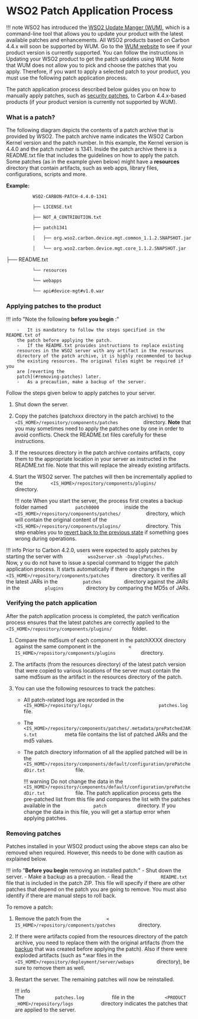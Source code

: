 # WSO2 Patch Application Process

!!! note
    WSO2 has introduced the [WSO2 Update Manger (WUM)](https://wso2.com/updates/wum), which is a command-line tool that
    allows you to update your product with the latest available patches and
    enhancements. All WSO2 products based on Carbon 4.4.x will soon be
    supported by WUM. Go to the [WUM website](https://wso2.com/updates/wum)
    to see if your product version is currently supported. You can follow
    the instructions in Updating your WSO2 product to get the patch updates
    using WUM. Note that WUM does not allow you to pick and choose the
    patches that you apply. Therefore, if you want to apply a selected patch
    to your product, you must use the following patch application process.
    
The patch application process described below guides you on how to
manually apply patches, such as [security
patches](http://wso2.com/security-patch-releases/), to Carbon
4.4.x-based products (if your product version is currently not supported
by WUM).

### What is a patch?

The following diagram depicts the contents of a patch archive that is
provided by WSO2. The patch archive name indicates the WSO2 Carbon
Kernel version and the patch number. In this example, the Kernel version
is 4.4.0 and the patch number is 1341. Inside the patch archive there is
a README.txt file that includes the guidelines on how to apply the
patch. Some patches (as in the example given below) might have a
**resources** directory that contain artifacts, such as web apps,
library files, configurations, scripts and more.

**Example:**

`           WSO2-CARBON-PATCH-4.4.0-1341          `

`           ├── LICENSE.txt          `

`           ├── NOT_A_CONTRIBUTION.txt          `

`           ├── patch1341          `

`           │   ├── org.wso2.carbon.device.mgt.common_1.1.2.SNAPSHOT.jar          `

`           │   └── org.wso2.carbon.device.mgt.core_1.1.2.SNAPSHOT.jar          `

├── README.txt

`           └── resources          `

`           └── webapps          `

`           └── api#device-mgt#v1.0.war          `

### Applying patches to the product

!!! info "Note the following **before you begin** :"

        -   It is mandatory to follow the steps specified in the README.txt of
        the patch before applying the patch.
        -   If the README.txt provides instructions to replace existing
        resources in the WSO2 server with any artifact in the resources
        directory of the patch archive, it is highly recommended to backup
        the existing resources. The original files might be required if you
        are [reverting the
        patch](#removing-patches) later.  
        -   As a precaution, make a backup of the server.

Follow the steps given below to apply patches to your server.

1.  Shut down the server.
2.  Copy the patches (patchxxx directory in the patch archive) to the
    `           <IS_HOME>/repository/components/patches          `
    directory. **Note** that you may sometimes need to apply the patches
    one by one in order to avoid conflicts. Check the README.txt files
    carefully for these instructions.  

3.  If the resources directory in the patch archive contains artifacts,
    copy them to the appropriate location in your server as instructed
    in the README.txt file. Note that this will replace the already
    existing artifacts.
4.  Start the WSO2 server. The patches will then be incrementally
    applied to the
    `           <IS_HOME>/repository/components/plugins/          `
    directory.  

    !!! note
        When you start the server, the process first creates a backup folder
        named `           patch0000          ` inside the
        `           <IS_HOME>/repository/components/patches/          `
        directory, which will contain the original content of the
        `           <IS_HOME>/repository/components/plugins/          `
        directory. This step enables you to [revert back to the previous
        state](#removing-patches) if something
        goes wrong during operations.
    
!!! info 
        Prior to Carbon 4.2.0, users were expected to apply patches by starting
        the server with `          wso2server.sh -DapplyPatches.         ` Now,
        y ou do not have to issue a special command to trigger the patch
        application process. It starts automatically if there are changes in the
        `          <IS_HOME>/repository/components/patches         `
        directory. It verifies all the latest JARs in the
        `          patches         ` directory against the JARs in the
        `          plugins         ` directory by comparing the MD5s of JARs.

### Verifying the patch application

After the patch application process is completed, the patch verification
process ensures that the latest patches are correctly applied to the
`         <IS_HOME>/repository/components/plugins/        ` folder.

1.  Compare the md5sum of each component in the patchXXXX directory
    against the same component in the
    `           <           IS_HOME>/repository/components/plugins          `
    directory.

2.  The artifacts (from the resources directory) of the latest patch
    version that were copied to various locations of the server must
    contain the same md5sum as the artifact in the resources directory
    of the patch.
3.  You can use the following resources to track the patches:  
    -   All patch-related logs are recorded in the
        `            <IS_HOME>/repository/logs/                         patches.log            `
        file.
    -   The
        `            <IS_HOME>/repository/components/patches/.metadata/prePatchedJARs.txt           `
        meta file contains the list of patched JARs and the md5 values.
    -   The patch directory information of all the applied patched will
        be in the
        `             <IS_HOME>/repository/components/default/configuration/prePatchedDir.txt            `
        file.  

        !!! warning
                Do not change the data in the
                `             <IS_HOME>/repository/components/default/configuration/prePatchedDir.txt            `
                file. The patch application process gets the pre-patched list
                from this file and compares the list with the patches available
                in the `             patch            ` directory. If you change
                the data in this file, you will get a startup error when
                applying patches.
        

### Removing patches

Patches installed in your WSO2 product using the above steps can also be
removed when required. However, this needs to be done with caution as
explained below.

!!! info "**Before you begin** removing an installed patch:"
        -   Shut down the server.
        -   Make a backup as a precaution.
        -   Read the `           README.txt          ` file that is included in
        the patch ZIP. This file will specify if there are other patches
        that depend on the patch you are going to remove. You must also
        identify if there are manual steps to roll back.

To remove a patch:

1.  Remove the patch from the `          <         `
    `          IS_HOME>/repository/components/patches         `
    directory.
2.  If there were artifacts copied from the resources directory of the
    patch archive, you need to replace them with the original artifacts
    (from the [backup](#applying-patches-to-the-product) that was
    created before applying the patch). Also if there were exploded
    artifacts (such as \*.war files in the
    `          <IS_HOME>/repository/deployment/server/webaps         `
    directory), be sure to remove them as well.  
3.  Restart the server. The remaining patches will now be reinstalled.  

    !!! info     
		The `            patches.log           ` file in the
		`            <PRODUCT           `
		`            _HOME>/repository/logs           ` directory indicates
		the patches that are applied to the server.
